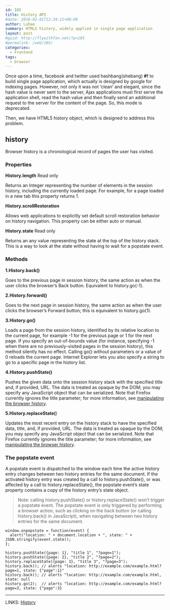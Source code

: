 ```yaml
---
id: 185
title: History API
#date: 2018-02-01T12:34:21+00:00
author: Luhao
summary: HTML5 history, widely applied in single page application
layout: post
#guid: http://flywithfan.net/?p=185
#permalink: /web/185/
categories:
  - Frontend
tags:
  - browser
---
```


Once upon a time, facebook and twitter used hashbang(shebang) **#!** to build single page application, which actually is designed by google for indexing pages. However, not only it was not &#8216;clean&#8217; and elegant, since the hash value is never sent to the server, Ajax applications must first serve the application shell, read the hash value and then finally send an additional request to the server for the content of the page. So, this mode is deprecated.

Then, we have HTML5 history object, which is designed to address this problem.

## history

Browser history is a chronological record of pages the user has visited.

### Properties

**History.length** Read only

Returns an Integer representing the number of elements in the session history, including the currently loaded page. For example, for a page loaded in a new tab this property returns 1.

**History.scrollRestoration**

Allows web applications to explicitly set default scroll restoration behavior on history navigation. This property can be either auto or manual.

**History.state** Read only

Returns an any value representing the state at the top of the history stack. This is a way to look at the state without having to wait for a popstate event.

### Methods

**1.History.back()**

Goes to the previous page in session history, the same action as when the user clicks the browser&#8217;s Back button. Equivalent to history.go(-1).

**2.History.forward()**

Goes to the next page in session history, the same action as when the user clicks the browser&#8217;s Forward button; this is equivalent to history.go(1).

**3.History.go()**

Loads a page from the session history, identified by its relative location to the current page, for example -1 for the previous page or 1 for the next page. If you specify an out-of-bounds value (for instance, specifying -1 when there are no previously-visited pages in the session history), this method silently has no effect. Calling go() without parameters or a value of 0 reloads the current page. Internet Explorer lets you also specify a string to go to a specific page in the history list.

**4.History.pushState()**

Pushes the given data onto the session history stack with the specified title and, if provided, URL. The data is treated as opaque by the DOM; you may specify any JavaScript object that can be serialized. Note that Firefox currently ignores the title parameter; for more information, see [manipulating the browser history](https://developer.mozilla.org/en-US/docs/Web/API/History_API).

**5.History.replaceState(**)

Updates the most recent entry on the history stack to have the specified data, title, and, if provided, URL. The data is treated as opaque by the DOM; you may specify any JavaScript object that can be serialized. Note that Firefox currently ignores the title parameter; for more information, see [manipulating the browser history](https://developer.mozilla.org/en-US/docs/Web/API/History_API).

### The popstate event

A popstate event is dispatched to the window each time the active history entry changes between two history entries for the same document. If the activated history entry was created by a call to history.pushState(), or was affected by a call to history.replaceState(), the popstate event&#8217;s state property contains a copy of the history entry&#8217;s state object.

> Note: calling history.pushState() or history.replaceState() won&#8217;t trigger a popstate event. The popstate event is only triggered by performing a browser action, such as clicking on the back button (or calling history.back() in JavaScript), when navigating between two history entries for the same document.

<pre class="line-numbers prism-highlight" data-start="1"><code class="language-javascript">window.onpopstate = function(event) {
  alert("location: " + document.location + ", state: " + JSON.stringify(event.state));
};

history.pushState({page: 1}, "title 1", "?page=1");
history.pushState({page: 2}, "title 2", "?page=2");
history.replaceState({page: 3}, "title 3", "?page=3");
history.back(); // alerts "location: http://example.com/example.html?page=1, state: {"page":1}"
history.back(); // alerts "location: http://example.com/example.html, state: null
history.go(2);  // alerts "location: http://example.com/example.html?page=3, state: {"page":3}
</code></pre>

---

LINKS: [History](https://developer.mozilla.org/en-US/docs/Web/API/History)
